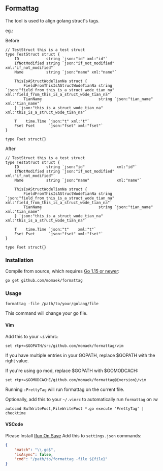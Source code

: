 ## Formattag

The tool is used to align golang struct's tags.

eg.:

Before
```golang
// TestStruct this is a test struct
type TestStruct struct {
	ID            string `json:"id" xml:"id"`
	IfNotModified string `json:"if_not_modified" xml:"if_not_modified"`
	Name          string `json:"name" xml:"name"`

	ThisIsAStructWodeTianNa struct {
		FieldFromThisIsAStructWodeTianNa string `json:"field_from_this_is_a_struct_wode_tian_na" xml:"field_from_this_is_a_struct_wode_tian_na"`
		TianName                         string `json:"tian_name" xml:"tian_name"`
	} `json:"this_is_a_struct_wode_tian_na" xml:"this_is_a_struct_wode_tian_na"`

	T    time.Time `json:"t" xml:"t"`
	Fset Fset      `json:"fset" xml:"fset"`
}

type Fset struct{}

```

After
```golang
// TestStruct this is a test struct
type TestStruct struct {
	ID            string `json:"id"              xml:"id"`
	IfNotModified string `json:"if_not_modified" xml:"if_not_modified"`
	Name          string `json:"name"            xml:"name"`

	ThisIsAStructWodeTianNa struct {
		FieldFromThisIsAStructWodeTianNa string `json:"field_from_this_is_a_struct_wode_tian_na" xml:"field_from_this_is_a_struct_wode_tian_na"`
		TianName                         string `json:"tian_name"                                xml:"tian_name"`
	} `json:"this_is_a_struct_wode_tian_na" xml:"this_is_a_struct_wode_tian_na"`

	T    time.Time `json:"t"    xml:"t"`
	Fset Fset      `json:"fset" xml:"fset"`
}

type Fset struct{}
```

### Installation
Compile from source, which requires [Go 1.15 or newer](https://golang.org/doc/install):
```
go get github.com/momaek/formattag
```

### Usage 

```
formattag -file /path/to/your/golang/file
```

This command will change your go file.

#### Vim
Add this to your ~/.vimrc:
```
set rtp+=$GOPATH/src/github.com/momaek/formattag/vim
```
If you have multiple entries in your GOPATH, replace $GOPATH with the right value.

If you're using go mod, replace $GOPATH with $GOMODCACH:
```
set rtp+=$GOMODCACHE/github.com/momaek/formattag@{version}/vim
```

Running `:PrettyTag` will run formattag on the current file.

Optionally, add this to your `~/.vimrc` to automatically run `formattag` on :w
```
autocmd BufWritePost,FileWritePost *.go execute 'PrettyTag' | checktime
```

#### VSCode
Please Install [Run On Save](https://marketplace.visualstudio.com/items?itemName=emeraldwalk.RunOnSave)
Add this to `settings.json` commands:
```json
{
    "match": "\\.go$",
    "isAsync": false,
    "cmd": "/path/to/formattag -file ${file}"
}
```

